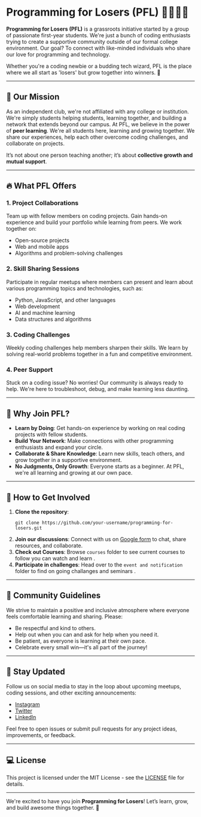 <h1>Programming for Losers (PFL) 👩‍💻👨‍💻</h1>

<p><strong>Programming for Losers (PFL)</strong> is a grassroots initiative started by a group of passionate first-year students. We're just a bunch of coding enthusiasts trying to create a supportive community outside of our formal college environment. Our goal? To connect with like-minded individuals who share our love for programming and technology.</p>

<p>Whether you're a coding newbie or a budding tech wizard, PFL is the place where we all start as 'losers' but grow together into winners. 💪</p>

<hr>

<h2>🎯 Our Mission</h2>

<p>As an independent club, we're not affiliated with any college or institution. We're simply students helping students, learning together, and building a network that extends beyond our campus. At PFL, we believe in the power of <strong>peer learning</strong>. We're all students here, learning and growing together. We share our experiences, help each other overcome coding challenges, and collaborate on projects.</p>

<p>It’s not about one person teaching another; it’s about <strong>collective growth and mutual support</strong>.</p>

<hr>

<h2>🔥 What PFL Offers</h2>

<h3>1. Project Collaborations</h3>
<p>Team up with fellow members on coding projects. Gain hands-on experience and build your portfolio while learning from peers. We work together on:</p>
<ul>
  <li>Open-source projects</li>
  <li>Web and mobile apps</li>
  <li>Algorithms and problem-solving challenges</li>
</ul>

<h3>2. Skill Sharing Sessions</h3>
<p>Participate in regular meetups where members can present and learn about various programming topics and technologies, such as:</p>
<ul>
  <li>Python, JavaScript, and other languages</li>
  <li>Web development</li>
  <li>AI and machine learning</li>
  <li>Data structures and algorithms</li>
</ul>

<h3>3. Coding Challenges</h3>
<p>Weekly coding challenges help members sharpen their skills. We learn by solving real-world problems together in a fun and competitive environment.</p>

<h3>4. Peer Support</h3>
<p>Stuck on a coding issue? No worries! Our community is always ready to help. We're here to troubleshoot, debug, and make learning less daunting.</p>

<hr>

<h2>🌟 Why Join PFL?</h2>
<ul>
  <li><strong>Learn by Doing</strong>: Get hands-on experience by working on real coding projects with fellow students.</li>
  <li><strong>Build Your Network</strong>: Make connections with other programming enthusiasts and expand your circle.</li>
  <li><strong>Collaborate & Share Knowledge</strong>: Learn new skills, teach others, and grow together in a supportive environment.</li>
  <li><strong>No Judgments, Only Growth</strong>: Everyone starts as a beginner. At PFL, we're all learning and growing at our own pace.</li>
</ul>

<hr>

<h2>🤝 How to Get Involved</h2>

<ol>
  <li><strong>Clone the repository</strong>:
    <pre><code>git clone https://github.com/your-username/programming-for-losers.git</code></pre>
  </li>
  <li><strong>Join our discussions</strong>: Connect with us on <a href="https://forms.gle/cwz4ugbbyBnsZK9D7">Google form</a> to chat, share resources, and collaborate.</li>
  <li><strong>Check out Courses</strong>: Browse <code>courses</code> folder to see current courses to follow you can watch and learn .</li>
  <li><strong>Participate in challenges</strong>: Head over to the <code>event and notification</code> folder to find on going challanges and seminars .</li>
</ol>

<hr>

<h2>👥 Community Guidelines</h2>
<p>We strive to maintain a positive and inclusive atmosphere where everyone feels comfortable learning and sharing. Please:</p>
<ul>
  <li>Be respectful and kind to others.</li>
  <li>Help out when you can and ask for help when you need it.</li>
  <li>Be patient, as everyone is learning at their own pace.</li>
  <li>Celebrate every small win—it's all part of the journey!</li>
</ul>

<hr>

<h2>📢 Stay Updated</h2>
<p>Follow us on social media to stay in the loop about upcoming meetups, coding sessions, and other exciting announcements:</p>
<ul>
  <li><a href="#">Instagram</a></li>
  <li><a href="#">Twitter</a></li>
  <li><a href="#">LinkedIn</a></li>
</ul>

<p>Feel free to open issues or submit pull requests for any project ideas, improvements, or feedback.</p>

<hr>

<h2>💻 License</h2>
<p>This project is licensed under the MIT License - see the <a href="LICENSE.md">LICENSE</a> file for details.</p>

<hr>

<p>We're excited to have you join <strong>Programming for Losers</strong>! Let’s learn, grow, and build awesome things together. 🚀</p>
